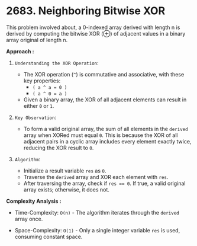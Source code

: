 # 2683. Neighboring Bitwise XOR

This problem involved about, a 0-indexed array derived with length n is derived by computing the bitwise XOR (⊕) of adjacent values in a binary array original of length n.

**Approach :**<br/>

1. `Understanding the XOR Operation`:

    - The XOR operation (`^`) is commutative and associative, with these key properties:
        - `( a ^ a = 0 )`
        - `( a ^ 0 = a )`
    - Given a binary array, the XOR of all adjacent elements can result in either `0` or `1`.

2. `Key Observation`:

    - To form a valid original array, the sum of all elements in the `derived` array when XORed must equal `0`. This is because the XOR of all adjacent pairs in a cyclic array includes every element exactly twice, reducing the XOR result to `0`.

3. `Algorithm`:
    - Initialize a result variable `res` as `0`.
    - Traverse the `derived` array and XOR each element with `res`.
    - After traversing the array, check if `res == 0`. If true, a valid original array exists; otherwise, it does not.

**Complexity Analysis :**<br/>

-   Time-Complexity: `O(n)` - The algorithm iterates through the `derived` array once.

-   Space-Complexity: `O(1)` - Only a single integer variable `res` is used, consuming constant space.
